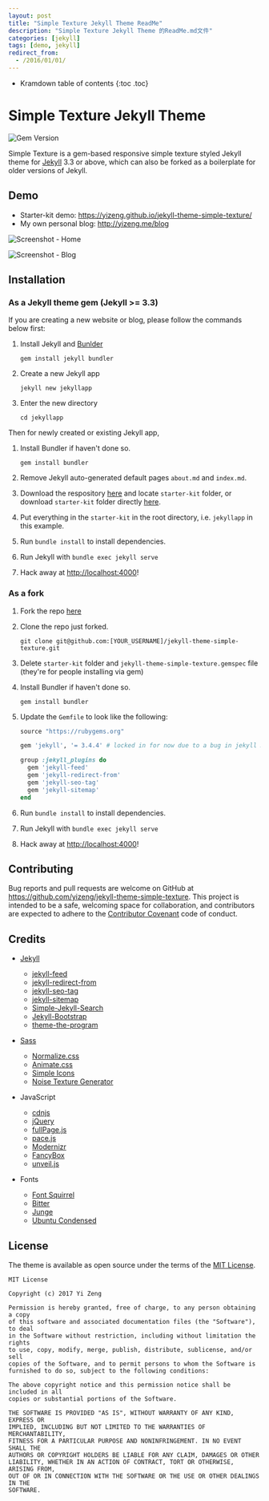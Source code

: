 ```yaml
---
layout: post
title: "Simple Texture Jekyll Theme ReadMe"
description: "Simple Texture Jekyll Theme 的ReadMe.md文件"
categories: [jekyll]
tags: [demo, jekyll]
redirect_from:
  - /2016/01/01/
---
```


* Kramdown table of contents
{:toc .toc}


# Simple Texture Jekyll Theme

![Gem Version](https://img.shields.io/gem/v/jekyll-theme-simple-texture.svg)

Simple Texture is a gem-based responsive simple texture styled Jekyll theme for [Jekyll][Jekyll] 3.3 or above,
which can also be forked as a boilerplate for older versions of Jekyll.

## Demo

- Starter-kit demo:
  <https://yizeng.github.io/jekyll-theme-simple-texture/>
- My own personal blog: <http://yizeng.me/blog>

![Screenshot - Home](/assets/images/screenshots/home.png)

![Screenshot - Blog](/assets/images/screenshots/post.png)

## Installation

### As a Jekyll theme gem (Jekyll >= 3.3)

If you are creating a new website or blog,
please follow the commands below first:

1. Install Jekyll and [Bunlder][Bunlder]

       gem install jekyll bundler

2. Create a new Jekyll app

       jekyll new jekyllapp

3. Enter the new directory

       cd jekyllapp

Then for newly created or existing Jekyll app,

1. Install Bundler if haven't done so.

       gem install bundler

2. Remove Jekyll auto-generated default pages `about.md` and `index.md`.

3. Download the respository [here](https://github.com/yizeng/jekyll-theme-simple-texture/archive/master.zip)
  and locate `starter-kit` folder,
  or download `starter-kit` folder directly [here](https://minhaskamal.github.io/DownGit/#/home?url=https://github.com/yizeng/jekyll-theme-simple-texture/tree/master/starter-kit).

4. Put everything in the `starter-kit` in the root directory,
  i.e. `jekyllapp` in this example.

5. Run `bundle install` to install dependencies.

6. Run Jekyll with `bundle exec jekyll serve`

7. Hack away at <http://localhost:4000>!

### As a fork

1. Fork the repo [here](https://github.com/yizeng/jekyll-theme-simple-texture#fork-destination-box)

2. Clone the repo just forked.

       git clone git@github.com:[YOUR_USERNAME]/jekyll-theme-simple-texture.git

3. Delete `starter-kit` folder and `jekyll-theme-simple-texture.gemspec` file (they're for people installing via gem)

4. Install Bundler if haven't done so.

       gem install bundler

5. Update the `Gemfile` to look like the following:

   ```ruby
   source "https://rubygems.org"

   gem 'jekyll', '= 3.4.4' # locked in for now due to a bug in jekyll 3.5.0

   group :jekyll_plugins do
     gem 'jekyll-feed'
     gem 'jekyll-redirect-from'
     gem 'jekyll-seo-tag'
     gem 'jekyll-sitemap'
   end
   ```

6. Run `bundle install` to install dependencies.

7. Run Jekyll with `bundle exec jekyll serve`

8. Hack away at <http://localhost:4000>!

## Contributing

Bug reports and pull requests are welcome on GitHub at <https://github.com/yizeng/jekyll-theme-simple-texture>. This project is intended to be a safe, welcoming space for collaboration, and contributors are expected to adhere to the [Contributor Covenant](http://contributor-covenant.org) code of conduct.

## Credits

- [Jekyll][Jekyll]
  + [jekyll-feed](https://github.com/jekyll/jekyll-feed)
  + [jekyll-redirect-from](https://github.com/jekyll/jekyll-redirect-from)
  + [jekyll-seo-tag](https://github.com/jekyll/jekyll-seo-tag)
  + [jekyll-sitemap](https://github.com/jekyll/jekyll-sitemap)
  + [Simple-Jekyll-Search](https://github.com/christian-fei/Simple-Jekyll-Search)
  + [Jekyll-Bootstrap](http://jekyllbootstrap.com/)
  + [theme-the-program](https://github.com/jekyllbootstrap/theme-the-program)

- [Sass](http://sass-lang.com/)
  + [Normalize.css](https://necolas.github.io/normalize.css/)
  + [Animate.css](https://daneden.github.io/animate.css/)
  + [Simple Icons](https://simpleicons.org/)
  + [Noise Texture Generator](http://www.noisetexturegenerator.com/)
- JavaScript
  + [cdnjs](https://cdnjs.com/)
  + [jQuery](https://jquery.com/)
  + [fullPage.js](https://alvarotrigo.com/fullPage/)
  + [pace.js](http://github.hubspot.com/pace/docs/welcome/)
  + [Modernizr](https://modernizr.com/)
  + [FancyBox](http://fancybox.net/)
  + [unveil.js](http://luis-almeida.github.io/unveil/)
- Fonts
  + [Font Squirrel](https://www.fontsquirrel.com/)
  + [Bitter](https://fonts.google.com/specimen/Bitter)
  + [Junge](https://fonts.google.com/specimen/Junge)
  + [Ubuntu Condensed](https://fonts.google.com/specimen/Ubuntu+Condensed)

## License

The theme is available as open source under the terms of the
[MIT License](https://github.com/yizeng/jekyll-theme-simple-texture/blob/master/LICENSE).

    MIT License

    Copyright (c) 2017 Yi Zeng

    Permission is hereby granted, free of charge, to any person obtaining a copy
    of this software and associated documentation files (the "Software"), to deal
    in the Software without restriction, including without limitation the rights
    to use, copy, modify, merge, publish, distribute, sublicense, and/or sell
    copies of the Software, and to permit persons to whom the Software is
    furnished to do so, subject to the following conditions:
    
    The above copyright notice and this permission notice shall be included in all
    copies or substantial portions of the Software.
    
    THE SOFTWARE IS PROVIDED "AS IS", WITHOUT WARRANTY OF ANY KIND, EXPRESS OR
    IMPLIED, INCLUDING BUT NOT LIMITED TO THE WARRANTIES OF MERCHANTABILITY,
    FITNESS FOR A PARTICULAR PURPOSE AND NONINFRINGEMENT. IN NO EVENT SHALL THE
    AUTHORS OR COPYRIGHT HOLDERS BE LIABLE FOR ANY CLAIM, DAMAGES OR OTHER
    LIABILITY, WHETHER IN AN ACTION OF CONTRACT, TORT OR OTHERWISE, ARISING FROM,
    OUT OF OR IN CONNECTION WITH THE SOFTWARE OR THE USE OR OTHER DEALINGS IN THE
    SOFTWARE.

[Jekyll]: http://jekyllrb.com/
[Bunlder]: http://bundler.io/
